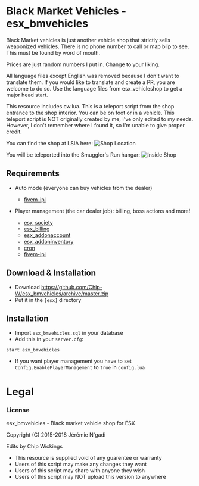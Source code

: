 # Black Market Vehicles - esx_bmvehicles

Black Market vehicles is just another vehicle shop that strictly sells weaponized vehicles.  There is no phone number to call or map blip to see.  This must be found by word of mouth.

Prices are just random numbers I put in.  Change to your liking.

All language files except English was removed because I don't want to translate them.  If you would like to translate and create a PR, you are welcome to do so.  Use the language files from esx_vehicleshop to get a major head start.

This resource includes cw.lua.  This is a teleport script from the shop entrance to the shop interior.  You can be on foot or in a vehicle.  This teleport script is NOT originally created by me, I've only edited to my needs.  However, I don't remember where I found it, so I'm unable to give proper credit.

You can find the shop at LSIA here:
![Shop Location](https://media.discordapp.net/attachments/455425743858434051/523391543617388554/f276af5ae096967b688aaaa2800a9e1e.png)

You will be teleported into the Smuggler's Run hangar:
![Inside Shop](https://media.discordapp.net/attachments/455425743858434051/523391543223255042/1582c5b3bfd90e7066692b0e918d6315.jpg)

## Requirements

* Auto mode (everyone can buy vehicles from the dealer)
  * [fivem-ipl](https://github.com/ESX-PUBLIC/fivem-ipl)

* Player management (the car dealer job): billing, boss actions and more!
  * [esx_society](https://github.com/ESX-Org/esx_society)
  * [esx_billing](https://github.com/ESX-Org/esx_billing)
  * [esx_addonaccount](https://github.com/ESX-Org/esx_addonaccount)
  * [esx_addoninventory](https://github.com/ESX-Org/esx_addoninventory)
  * [cron](https://github.com/ESX-Org/cron)
  * [fivem-ipl](https://github.com/ESX-PUBLIC/fivem-ipl)
  

## Download & Installation

- Download https://github.com/Chip-W/esx_bmvehicles/archive/master.zip
- Put it in the `[esx]` directory

## Installation
- Import `esx_bmvehicles.sql` in your database
- Add this in your `server.cfg`:

```
start esx_bmvehicles
```
- If you want player management you have to set `Config.EnablePlayerManagement` to `true` in `config.lua`

# Legal
### License
esx_bmvehicles - Black market vehicle shop for ESX

Copyright (C) 2015-2018 Jérémie N'gadi

Edits by Chip Wickings

* This resource is supplied void of any guarentee or warranty
* Users of this script may make any changes they want
* Users of this script may share with anyone they wish
* Users of this script may NOT upload this version to anywhere
